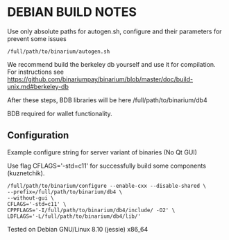 DEBIAN BUILD NOTES
====================

Use only absolute paths for autogen.sh, configure and their parameters for prevent some issues

	/full/path/to/binarium/autogen.sh
	
We recommend build the berkeley db yourself and use it for compilation. For
instructions see https://github.com/binariumpay/binarium/blob/master/doc/build-unix.md#berkeley-db

After these steps, BDB libraries will be here /full/path/to/binarium/db4

BDB required for wallet functionality.

Configuration
-------------------

Example configure string for server variant of binaries (No Qt GUI)

Use flag CFLAGS='-std=c11' for successfully build some components (kuznetchik).

	/full/path/to/binarium/configure --enable-cxx --disable-shared \
	--prefix=/full/path/to/binarium/db4 \
	--without-gui \
	CFLAGS='-std=c11' \
	CPPFLAGS='-I/full/path/to/binarium/db4/include/ -O2' \
	LDFLAGS='-L/full/path/to/binarium/db4/lib/'
	
Tested on Debian GNU/Linux 8.10 (jessie) x86_64